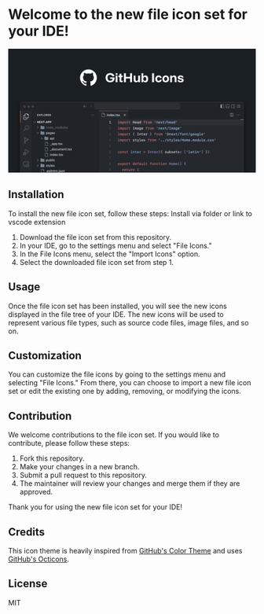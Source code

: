 # Welcome to the new file icon set for your IDE!

<img src="https://raw.githubusercontent.com/juwanpetty/github-icons/master/images/screenshot.png" alt="Screenshot of VS Code with GitHub Icons theme" />

## Installation

To install the new file icon set, follow these steps:
Install via folder or link to vscode extension

1. Download the file icon set from this repository.
2. In your IDE, go to the settings menu and select "File Icons."
3. In the File Icons menu, select the "Import Icons" option.
4. Select the downloaded file icon set from step 1.

## Usage

Once the file icon set has been installed, you will see the new icons displayed in the file tree of your IDE. The new icons will be used to represent various file types, such as source code files, image files, and so on.

## Customization

You can customize the file icons by going to the settings menu and selecting "File Icons." From there, you can choose to import a new file icon set or edit the existing one by adding, removing, or modifying the icons.

## Contribution

We welcome contributions to the file icon set. If you would like to contribute, please follow these steps:

1. Fork this repository.
2. Make your changes in a new branch.
3. Submit a pull request to this repository.
4. The maintainer will review your changes and merge them if they are approved.

Thank you for using the new file icon set for your IDE!

## Credits

This icon theme is heavily inspired from [GitHub's Color Theme](https://marketplace.visualstudio.com/items?itemName=GitHub.github-vscode-theme) and uses [GitHub's Octicons](https://primer.style/octicons/).

## License

MIT
